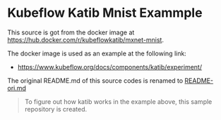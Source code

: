 # Kubeflow Katib Mnist Exammple

This source is got from the docker image at https://hub.docker.com/r/kubeflowkatib/mxnet-mnist.

The docker image is used as an example at the following link:

- https://www.kubeflow.org/docs/components/katib/experiment/

The original README.md of this source codes is renamed to [README-ori.md](README-ori.md)

> To figure out how katib works in the example above, this sample repository is created.
